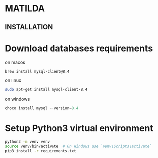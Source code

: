 # MATILDA


## INSTALLATION 
# Download databases requirements 
on macos  
```bash
brew install mysql-client@8.4
```

on linux
```bash
sudo apt-get install mysql-client-8.4
```

on windows
```powershell
choco install mysql --version=8.4
```

# Setup Python3 virtual environment
```bash
python3 -m venv venv
source venv/bin/activate  # On Windows use `venv\Scripts\activate`
pip3 install -r requirements.txt
```



